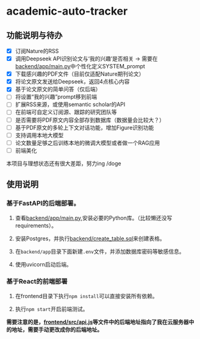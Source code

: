 # academic-auto-tracker

## 功能说明与待办

- [x] 订阅Nature的RSS
- [x] 调用Deepseek API识别论文与‘我的兴趣’是否相关 -> 需要在[backend/app/main.py](backend/app/main.py)中个性化定义SYSTEM_prompt
- [x] 下载感兴趣的PDF文件（目前仅适配Nature期刊论文）
- [x] 将论文原文发送给Deepseek，返回4点核心内容
- [x] 基于论文原文的简单问答（仅后端）
- [ ] 将设置“我的兴趣”prompt移到前端
- [ ] 扩展RSS来源，或使用semantic scholar的API
- [ ] 在前端可自定义订阅源、跟踪的研究团队等
- [ ] 是否需要将PDF原文内容全部存到数据库（数据量会比较大？）
- [ ] 基于PDF原文的多轮上下文对话功能，增加Figure识别功能
- [ ] 支持调用本地大模型
- [ ] 论文数量足够之后训练本地的微调大模型或者做一个RAG应用
- [ ] 前端美化

本项目与理想状态还有很大差距，努力ing /doge

## 使用说明

### 基于FastAPI的后端部署。

1. 查看[backend/app/main.py](backend/app/main.py),安装必要的Python库。（比较懒还没写requirements）。

2. 安装Postgres，并执行[backend/create_table.sql](backend/create_table.sql)来创建表格。

3. 在`backend/app`目录下面新建`.env`文件，并添加数据库密码等敏感信息。

4. 使用uvicorn启动后端。

### 基于React的前端部署

1. 在frontend目录下执行`npm install`可以直接安装所有依赖。

2. 执行`npm start`开启前端测试。

**需要注意的是，[frontend/src/api.js](frontend/src/api.js)等文件中的后端地址指向了我在云服务器中的地址，需要手动更改成你的后端地址。**

